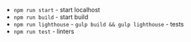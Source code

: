 - `npm run start` - start localhost 
- `npm run build` - start build
- `npm run lighthouse` - `gulp build && gulp lighthouse` - tests
- `npm run test` - linters


